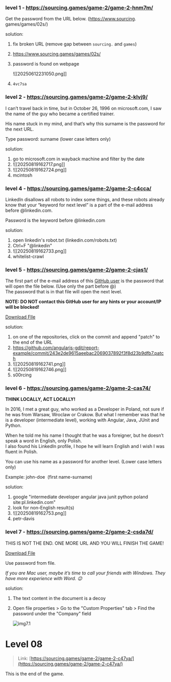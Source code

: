 ### level 1 - https://sourcing.games/game-2/game-2-hnm7m/

Get the password from the URL below.
(https://www.sourcing. games/games/02s/)

solution:
1. fix broken URL (remove gap between `sourcing.` and `games`)
2. https://www.sourcing.games/games/02s/
3. password is found on webpage

	![[20250612231050.png]]
4. `4vc7sa`

### level 2 - https://sourcing.games/game-2/game-2-klvj9/

I can’t travel back in time, but in October 26, 1996 on microsoft.com, I saw the name of the guy who became a certified trainer.

His name stuck in my mind, and that’s why this surname is the password for the next URL.

Type password: surname (lower case letters only)

solution:
1. go to microsoft.com in wayback machine and filter by the date
2. ![[20250819162717.png]]
3. ![[20250819162724.png]]
4. mcintosh

### level 4 - https://sourcing.games/game-2/game-2-c4cca/

LinkedIn disallows all robots to index some things, and these robots already know that your “keyword for next level” is a part of the e-mail address before @linkedin.com.

Password is the keyword before @linkedin.com

solution:
1. open linkedin's robot.txt (linkedin.com/robots.txt)
2. Ctrl+F "@linkedin"
3. ![[20250819162733.png]]
4. whitelist-crawl

### level 5 - https://sourcing.games/game-2/game-2-cjas1/

The first part of the e-mail address of this [GitHub user](https://github.com/angularjs-gdit) is the password that will open the file below. (Use only the part before @)  
The password that is in that file will open the next level.  

**NOTE: DO NOT contact this GitHub user for any hints or your account/IP will be blocked!**

[Download FIle](https://sourcing.games/games/02s/githubuser.docx)

solution:
1. on one of the repositories, click on the commit and append "patch" to the end of the URL
2. https://github.com/angularjs-gdit/report-example/commit/243e2de9615aeebac2069037892f3f8d23b9dfb7.patch
3. ![[20250819162741.png]]
4. ![[20250819162746.png]]
5. s00rcing

### level 6 - https://sourcing.games/game-2/game-2-cas74/

**THINK LOCALLY, ACT LOCALLY!**

In 2016, I met a great guy, who worked as a Developer in Poland, not sure if he was from Warsaw, Wroclaw or Crakow. But what I remember was that he is a developer (intermediate level), working with Angular, Java, JUnit and Python.

When he told me his name I thought that he was a foreigner, but he doesn’t speak a word in English, only Polish.  
I also found his LinkedIn profile, I hope he will learn English and I wish I was fluent in Polish.

You can use his name as a password for another level. (Lower case letters only)

Example: john-doe  (first name-surname)

solution:
1. google "intermediate developer angular java junit python poland site:pl.linkedin.com"
2. look for non-English result(s)
3. ![[20250819162753.png]]
4. petr-davis

### level 7 - https://sourcing.games/game-2/game-2-csda7d/

THIS IS NOT THE END. ONE MORE URL AND YOU WILL FINISH THE GAME!

[Download File](https://sourcing.games/games/02s/one-more-url.docx)

Use password from file.

_If you are Mac user, maybe it’s time to call your friends with Windows. They have more experience with Word. 😉_

solution:
1. The text content in the document is a decoy
2. Open file properties > Go to the "Custom Properties" tab > Find the password under the "Company" field

	![img7.1](20250819185620.png)

# Level 08

> Link: [https://sourcing.games/game-2/game-2-c47ya/](https://sourcing.games/game-2/game-2-c47ya/)

This is the end of the game.

